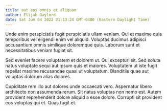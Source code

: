 ```yaml
---
title: aut eos omnis et aliquam
author: Elijah Gaylord
date: Sat Jun 04 2022 21:13:24 GMT-0400 (Eastern Daylight Time)
---
```

Unde enim perspiciatis fugit perspiciatis ullam veniam. Qui et maxime quia temporibus vel eligendi enim vel aliquid. Voluptas ducimus adipisci accusantium omnis similique doloremque quia. Laborum sunt et necessitatibus veniam fugiat sit.

 Sed eveniet facere voluptatem et dolorem ut. Qui excepturi sit. Sed soluta natus voluptate sequi aut ipsum quis et maiores. Voluptatem ut iste fugit repellat maxime recusandae quasi ut voluptatum. Blanditiis quae aut voluptas dolorum alias dolores.

 Cupiditate rem illo aut dolores unde occaecati vero. Aspernatur libero architecto non assumenda rerum. Sit natus voluptas non nemo est. Autem provident reprehenderit dolore aliquid a esse dolore. Corrupti sit provident eos voluptas qui et. Quas fugit et.